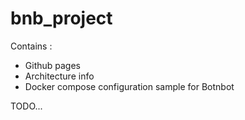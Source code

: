 # bnb_project

Contains :
* Github pages
* Architecture info
* Docker compose configuration sample for Botnbot

TODO...
